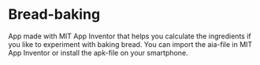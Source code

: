 # Bread-baking
App made with MIT App Inventor  that helps you calculate the ingredients if you like to experiment with baking bread.
You can import the aia-file in MIT App Inventor or install the apk-file on your smartphone.
